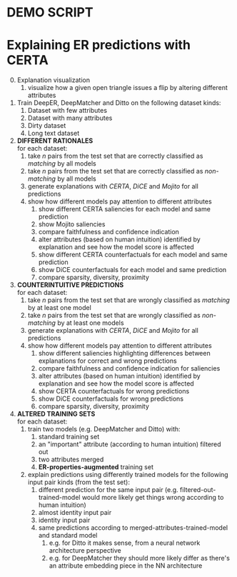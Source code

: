DEMO SCRIPT
===========

# Explaining ER predictions with CERTA 
0. Explanation visualization
   1. visualize how a given open triangle issues a flip by altering different attributes
1. Train DeepER, DeepMatcher and Ditto on the following dataset kinds:
   1. Dataset with few attributes
   2. Dataset with many attributes
   3. Dirty dataset
   4. Long text dataset
2. **DIFFERENT RATIONALES**<br/> for each dataset: 
   1. take _n_ pairs from the test set that are correctly classified as _matching_ by all models
   2. take _n_ pairs from the test set that are correctly classified as _non-matching_ by all models
   3. generate explanations with _CERTA_, _DiCE_ and _Mojito_ for all predictions
   4. show how different models pay attention to different attributes
      1. show different CERTA saliencies for each model and same prediction 
      2. show Mojito saliencies 
      3. compare faithfulness and confidence indication
      4. alter attributes (based on human intuition) identified by explanation and see how the model score is affected
      5. show different CERTA counterfactuals for each model and same prediction
      6. show DiCE counterfactuals for each model and same prediction
      7. compare sparsity, diversity, proximity
3. **COUNTERINTUITIVE PREDICTIONS**<br/> for each dataset:
   1. take _n_ pairs from the test set that are wrongly classified as _matching_ by at least one model
   2. take _n_ pairs from the test set that are wrongly classified as _non-matching_ by at least one models
   3. generate explanations with _CERTA_, _DiCE_ and _Mojito_ for all predictions
   4. show how different models pay attention to different attributes
      1. show different saliencies highlighting differences between explanations for correct and wrong predictions
      2. compare faithfulness and confidence indication for saliencies
      3. alter attributes (based on human intuition) identified by explanation and see how the model score is affected
      4. show CERTA counterfactuals for wrong predictions
      5. show DiCE counterfactuals for wrong predictions
      6. compare sparsity, diversity, proximity
4. **ALTERED TRAINING SETS**<br/> for each dataset:
   1. train two models (e.g. DeepMatcher and Ditto) with:
      1. standard training set
      2. an "important" attribute (according to human intuition) filtered out
      3. two attributes merged
      4. **ER-properties-augmented** training set
   2. explain predictions using differently trained models for the following input pair kinds (from the test set):
      1. different prediction for the same input pair (e.g. filtered-out-trained-model would more likely get things wrong according to human intuition)
      2. almost identity input pair
      3. identity input pair
      4. same predictions according to merged-attributes-trained-model and standard model 
         1. e.g. for Ditto it makes sense, from a neural network architecture perspective
         2. e.g. for DeepMatcher they should more likely differ as there's an attribute embedding piece in the NN architecture
